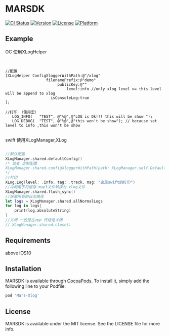 # MARSDK

[![CI Status](https://img.shields.io/travis/wanghuizhou21@163.com/MARSDK.svg?style=flat)](https://travis-ci.org/wanghuizhou21@163.com/MARSDK)
[![Version](https://img.shields.io/cocoapods/v/MARSDK.svg?style=flat)](https://cocoapods.org/pods/MARSDK)
[![License](https://img.shields.io/cocoapods/l/MARSDK.svg?style=flat)](https://cocoapods.org/pods/MARSDK)
[![Platform](https://img.shields.io/cocoapods/p/MARSDK.svg?style=flat)](https://cocoapods.org/pods/MARSDK)

## Example

OC     使用XLogHelper
```Objective C


//配置
[XLogHelper ConfigXloggerWithPath:@"/xlog"
                  filenamePrefix:@"demo"
                       publicKey:@""
                           level:info //only xlog level >= this level will be append to xlog
                    isConsoleLog:true
];

//打印 （使用宏）
   LOG_INFO(   "TEST", @"%@",@"LOG is Ok!!! this will be show ");
   LOG_DEBUG(  "TEST", @"%@",@"this won't be show"); // because set level to info ,this won't be show


```

swift  使用XLogManager,XLog

```swift

//默认配置
XLogManager.shared.defaultConfig()
/* 或者 定制配置
XLogManager.shared.configXloggerWithPath(path: XLogManager.self.DefaultXlogDir, filenamePrefix: "XLOG", publicKey: "", level: .debug, isConsoleLog: true)
*/
//打印
XLog.Log(level: .info, tag: .track, msg: "这是swift的打印")
//冲刷用于将缓存.map3文件转换为.xlog文件
XLogManager.shared.flush_sync()
//获取所有的日志路径
let logs = XLogManager.shared.allNormalLogs
for log in logs{
    print(log.absoluteString)
}
//关闭 一般是在app 终结是关闭
// XLogManager.shared.close()
```

## Requirements

above  iOS10

## Installation

MARSDK is available through [CocoaPods](https://cocoapods.org). To install
it, simply add the following line to your Podfile:

```ruby
pod 'Mars-Xlog'
```


## License

MARSDK is available under the MIT license. See the LICENSE file for more info.

